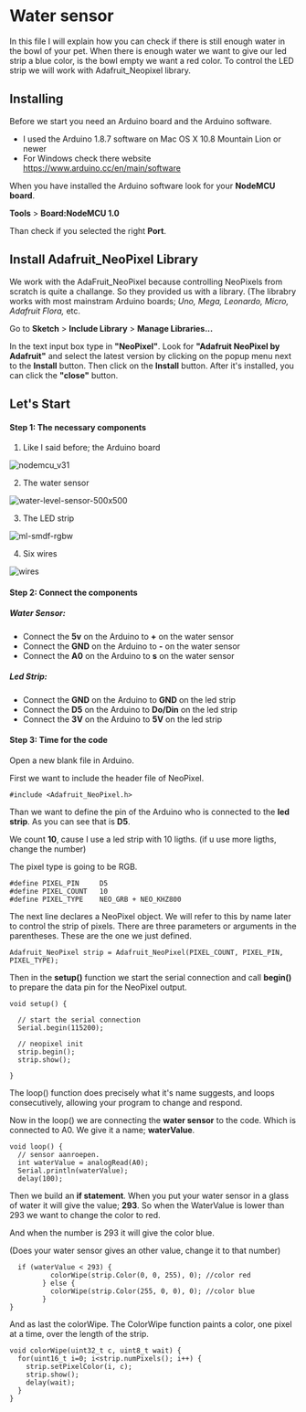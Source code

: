 # Water sensor

In this file I will explain how you can check if there is still enough water in the bowl of your pet. When there is enough water we want to give our led strip a blue color, is the bowl empty we want a red color. To control the LED strip we will work with Adafruit_Neopixel library. 

## Installing

Before we start you need an Arduino board and the Arduino software.
- I used the Arduino 1.8.7 software on Mac OS X 10.8 Mountain Lion or newer
- For Windows check there website https://www.arduino.cc/en/main/software

When you have installed the Arduino software look for your **NodeMCU board**.

**Tools** > **Board:NodeMCU 1.0**

Than check if you selected the right **Port**.


## Install Adafruit_NeoPixel Library
We work with the AdaFruit_NeoPixel because controlling NeoPixels from scratch is quite a challange. 
So they provided us with a library. (The librabry works with most mainstram Arduino boards; *Uno, Mega, Leonardo, Micro, Adafruit Flora,* etc.


Go to **Sketch** > **Include Library** > **Manage Libraries...** 

In the text input box type in **"NeoPixel"**. Look for **"Adafruit NeoPixel by Adafruit"** and select the latest version by clicking on the popup menu next to the **Install** button. Then click on the **Install** button. After it's installed, you can click the **"close"** button.

## Let's Start

#### Step 1: The necessary components
1. Like I said before; the Arduino board

![nodemcu_v31](https://user-images.githubusercontent.com/45005992/48438606-9ff2f800-e784-11e8-9069-c8e20df16755.png)

2. The water sensor

![water-level-sensor-500x500](https://user-images.githubusercontent.com/45005992/48438602-9b2e4400-e784-11e8-8332-8d228c97539f.png)

3. The LED strip 

![ml-smdf-rgbw](https://user-images.githubusercontent.com/45005992/48438604-9d909e00-e784-11e8-9a86-a58213be5896.png)

4. Six wires

![wires](https://user-images.githubusercontent.com/45005992/48438829-27406b80-e785-11e8-80bc-1f59be195a8b.png)


#### Step 2: Connect the components
##### Water Sensor:
- Connect the **5v** on the Arduino to **+** on the water sensor
- Connect the **GND** on the Arduino to **-** on the water sensor
- Connect the **A0** on the Arduino to **s** on the water sensor
##### Led Strip:
- Connect the **GND** on the Arduino to **GND** on the led strip
- Connect the **D5** on the Arduino to **Do/Din** on the led strip
- Connect the **3V** on the Arduino to **5V** on the led strip

#### Step 3: Time for the code
Open a new blank file in Arduino.

First we want to include the header file of NeoPixel.
```
#include <Adafruit_NeoPixel.h>
```

Than we want to define the pin of the Arduino who is connected to the **led strip**.
As you can see that is **D5**.

We count **10**, cause I use a led strip with 10 ligths. (if u use more ligths, change the number)

The pixel type is going to be RGB.

```
#define PIXEL_PIN     D5
#define PIXEL_COUNT   10
#define PIXEL_TYPE    NEO_GRB + NEO_KHZ800
```

The next line declares a NeoPixel object. We will refer to this by name later to control the strip of pixels. There are three parameters or arguments in the parentheses. These are the one we just defined. 

```
Adafruit_NeoPixel strip = Adafruit_NeoPixel(PIXEL_COUNT, PIXEL_PIN, PIXEL_TYPE);
```

Then in the **setup()** function we start the serial connection and call **begin()** to prepare the data pin for the NeoPixel output.

```
void setup() {

  // start the serial connection
  Serial.begin(115200);
  
  // neopixel init
  strip.begin();
  strip.show();

}
```
The loop() function does precisely what it's name suggests, and loops consecutively, allowing your program to change and respond. 

Now in the loop() we are connecting the **water sensor** to the code. Which is connected to A0.
We give it a name; **waterValue**. 


```
void loop() {
  // sensor aanroepen.
  int waterValue = analogRead(A0);
  Serial.println(waterValue);
  delay(100);
```

Then we build an **if statement**. When you put your water sensor in a glass of water it will give the value; **293**. 
So when the WaterValue is lower than 293 we want to change the color to red.

And when the number is 293 it will give the color blue.

(Does your water sensor gives an other value, change it to that number)
```
  if (waterValue < 293) {
          colorWipe(strip.Color(0, 0, 255), 0); //color red
        } else {
          colorWipe(strip.Color(255, 0, 0), 0); //color blue
        }
}
```

And as last the colorWipe. 
The ColorWipe function paints a color, one pixel at a time, over the length of the strip.  

```
void colorWipe(uint32_t c, uint8_t wait) {
  for(uint16_t i=0; i<strip.numPixels(); i++) {
    strip.setPixelColor(i, c);
    strip.show();
    delay(wait);
  }
}
```

